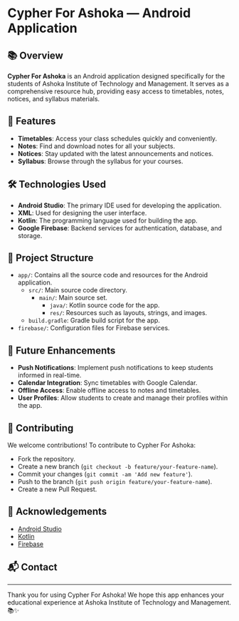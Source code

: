 # Cypher For Ashoka — Android Application

## 📚 Overview
**Cypher For Ashoka** is an Android application designed specifically for the students of Ashoka Institute of Technology and Management. It serves as a comprehensive resource hub, providing easy access to timetables, notes, notices, and syllabus materials.

## 🌟 Features
- **Timetables**: Access your class schedules quickly and conveniently.
- **Notes**: Find and download notes for all your subjects.
- **Notices**: Stay updated with the latest announcements and notices.
- **Syllabus**: Browse through the syllabus for your courses.

## 🛠️ Technologies Used
- **Android Studio**: The primary IDE used for developing the application.
- **XML**: Used for designing the user interface.
- **Kotlin**: The programming language used for building the app.
- **Google Firebase**: Backend services for authentication, database, and storage.

## 📂 Project Structure
- `app/`: Contains all the source code and resources for the Android application.
  - `src/`: Main source code directory.
    - `main/`: Main source set.
      - `java/`: Kotlin source code for the app.
      - `res/`: Resources such as layouts, strings, and images.
  - `build.gradle`: Gradle build script for the app.
- `firebase/`: Configuration files for Firebase services.


## 🌱 Future Enhancements
- **Push Notifications**: Implement push notifications to keep students informed in real-time.
- **Calendar Integration**: Sync timetables with Google Calendar.
- **Offline Access**: Enable offline access to notes and timetables.
- **User Profiles**: Allow students to create and manage their profiles within the app.

## 🤝 Contributing
We welcome contributions! To contribute to Cypher For Ashoka:
- Fork the repository.
- Create a new branch (`git checkout -b feature/your-feature-name`).
- Commit your changes (`git commit -am 'Add new feature'`).
- Push to the branch (`git push origin feature/your-feature-name`).
- Create a new Pull Request.

## 🙏 Acknowledgements
- [Android Studio](https://developer.android.com/studio)
- [Kotlin](https://kotlinlang.org/)
- [Firebase](https://firebase.google.com/)

## 📬 Contact
---

Thank you for using Cypher For Ashoka! We hope this app enhances your educational experience at Ashoka Institute of Technology and Management. 📚✨
